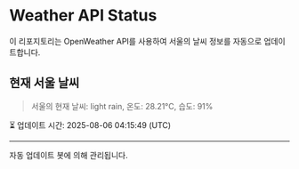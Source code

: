 
# Weather API Status

이 리포지토리는 OpenWeather API를 사용하여 서울의 날씨 정보를 자동으로 업데이트합니다.

## 현재 서울 날씨
> 서울의 현재 날씨: light rain, 온도: 28.21°C, 습도: 91%

⏳ 업데이트 시간: 2025-08-06 04:15:49 (UTC)

---
자동 업데이트 봇에 의해 관리됩니다.
